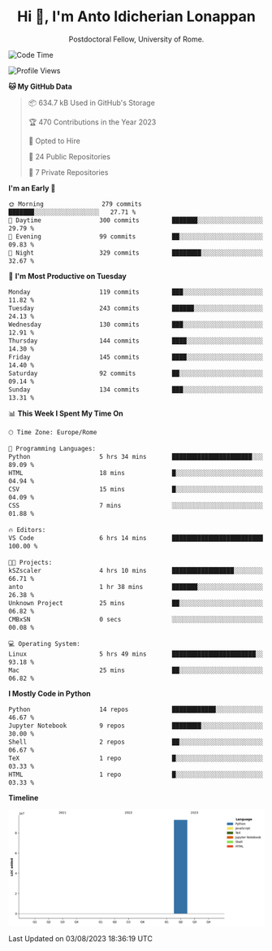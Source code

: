 
<h1 align="center">Hi 👋, I'm Anto Idicherian Lonappan</h1>
<p align="center">Postdoctoral Fellow, University of Rome. </p>


<!--START_SECTION:waka-->
![Code Time](http://img.shields.io/badge/Code%20Time-398%20hrs%206%20mins-blue)

![Profile Views](http://img.shields.io/badge/Profile%20Views-0-blue)

**🐱 My GitHub Data** 

> 📦 634.7 kB Used in GitHub's Storage 
 > 
> 🏆 470 Contributions in the Year 2023
 > 
> 💼 Opted to Hire
 > 
> 📜 24 Public Repositories 
 > 
> 🔑 7 Private Repositories 
 > 
**I'm an Early 🐤** 

```text
🌞 Morning                279 commits         ███████░░░░░░░░░░░░░░░░░░   27.71 % 
🌆 Daytime                300 commits         ███████░░░░░░░░░░░░░░░░░░   29.79 % 
🌃 Evening                99 commits          ██░░░░░░░░░░░░░░░░░░░░░░░   09.83 % 
🌙 Night                  329 commits         ████████░░░░░░░░░░░░░░░░░   32.67 % 
```
📅 **I'm Most Productive on Tuesday** 

```text
Monday                   119 commits         ███░░░░░░░░░░░░░░░░░░░░░░   11.82 % 
Tuesday                  243 commits         ██████░░░░░░░░░░░░░░░░░░░   24.13 % 
Wednesday                130 commits         ███░░░░░░░░░░░░░░░░░░░░░░   12.91 % 
Thursday                 144 commits         ████░░░░░░░░░░░░░░░░░░░░░   14.30 % 
Friday                   145 commits         ████░░░░░░░░░░░░░░░░░░░░░   14.40 % 
Saturday                 92 commits          ██░░░░░░░░░░░░░░░░░░░░░░░   09.14 % 
Sunday                   134 commits         ███░░░░░░░░░░░░░░░░░░░░░░   13.31 % 
```


📊 **This Week I Spent My Time On** 

```text
🕑︎ Time Zone: Europe/Rome

💬 Programming Languages: 
Python                   5 hrs 34 mins       ██████████████████████░░░   89.09 % 
HTML                     18 mins             █░░░░░░░░░░░░░░░░░░░░░░░░   04.94 % 
CSV                      15 mins             █░░░░░░░░░░░░░░░░░░░░░░░░   04.09 % 
CSS                      7 mins              ░░░░░░░░░░░░░░░░░░░░░░░░░   01.88 % 

🔥 Editors: 
VS Code                  6 hrs 14 mins       █████████████████████████   100.00 % 

🐱‍💻 Projects: 
kSZscaler                4 hrs 10 mins       █████████████████░░░░░░░░   66.71 % 
anto                     1 hr 38 mins        ███████░░░░░░░░░░░░░░░░░░   26.38 % 
Unknown Project          25 mins             ██░░░░░░░░░░░░░░░░░░░░░░░   06.82 % 
CMBxSN                   0 secs              ░░░░░░░░░░░░░░░░░░░░░░░░░   00.08 % 

💻 Operating System: 
Linux                    5 hrs 49 mins       ███████████████████████░░   93.18 % 
Mac                      25 mins             ██░░░░░░░░░░░░░░░░░░░░░░░   06.82 % 
```

**I Mostly Code in Python** 

```text
Python                   14 repos            ████████████░░░░░░░░░░░░░   46.67 % 
Jupyter Notebook         9 repos             ████████░░░░░░░░░░░░░░░░░   30.00 % 
Shell                    2 repos             ██░░░░░░░░░░░░░░░░░░░░░░░   06.67 % 
TeX                      1 repo              █░░░░░░░░░░░░░░░░░░░░░░░░   03.33 % 
HTML                     1 repo              █░░░░░░░░░░░░░░░░░░░░░░░░   03.33 % 
```



**Timeline**

![Lines of Code chart](https://raw.githubusercontent.com/antolonappan/antolonappan/main/assets/bar_graph.png)


 Last Updated on 03/08/2023 18:36:19 UTC
<!--END_SECTION:waka-->
